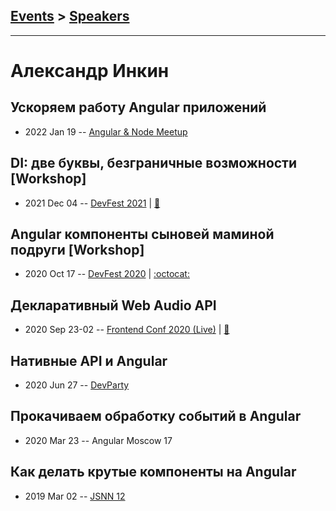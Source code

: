 ## [Events](../README.md) > [Speakers](../speakers.md)
---

# Александр Инкин

## Ускоряем работу Angular приложений
- 2022 Jan 19 -- [Angular &amp; Node Meetup](https://youtu.be/IOT9jOWvVE4?t=1946)    
## DI: две буквы, безграничные возможности [Workshop]
- 2021 Dec 04 -- [DevFest 2021](https://youtu.be/5nVKrcnIFqA)  | [:notebook:](https://docs.google.com/presentation/d/1nTgNUlHJOmYq-lbMROWQGkEHq74FV-Uoq86Nqo7QZ0Q/edit)  
## Angular компоненты сыновей маминой подруги [Workshop]
- 2020 Oct 17 -- [DevFest 2020](https://youtu.be/wwynvEBh-P4)   | [:octocat:](https://stackblitz.com/edit/angular-declarative-components) 
## Декларативный Web Audio API
- 2020 Sep 23-02 -- [Frontend Conf 2020 (Live)](https://youtu.be/EsG2YAzUcT4)  | [:notebook:](https://drive.google.com/file/d/1_3sRuegxTmDgVisXxdWBJ9pawY9kqf61/view)  
## Нативные API и Angular
- 2020 Jun 27 -- [DevParty](https://www.youtube.com/watch?v=G4qftFVsJj8)    
## Прокачиваем обработку событий в Angular
- 2020 Mar 23 -- Angular Moscow 17    
## Как делать крутые компоненты на Angular
- 2019 Mar 02 -- [JSNN 12](https://www.youtube.com/watch?v=7MFW2A-3HG0)    

